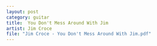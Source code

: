 ```yaml
---
layout: post
category: guitar
title:  You Don't Mess Around With Jim
artist: Jim Croce
file: "Jim Croce - You Don't Mess Around With Jim.pdf"
---
```

